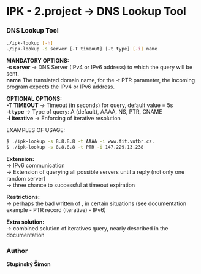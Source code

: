 # IPK - 2.project -> DNS Lookup Tool

### DNS Lookup Tool
```sh
./ipk-lookup [-h]
./ipk-lookup -s server [-T timeout] [-t type] [-i] name
```
**MANDATORY OPTIONS:**    
**-s     server** ->  DNS Server (IPv4 or IPv6 address) to which the query will be sent.   
**name**   The translated domain name, for the -t PTR parameter, the incoming program expects the IPv4 or IPv6 address.  

**OPTIONAL OPTIONS:**  
**-T     TIMEOUT**   -> Timeout (in seconds) for query, default value = 5s  
**-t     type**      -> Type of query: A (default), AAAA, NS, PTR, CNAME   
**-i     iterative** -> Enforcing of iterative resolution  

EXAMPLES OF USAGE:  
```sh
$ ./ipk-lookup -s 8.8.8.8 -t AAAA -i www.fit.vutbr.cz.
$ ./ipk-lookup -s 8.8.8.8 -t PTR -i 147.229.13.238
```
**Extension:**  
-> IPv6 communication    
-> Extension of querying all possible servers until a reply (not only one random server)   
-> three chance to successful at timeout expiration   

**Restrictions:**   
-> perhaps the bad written of <name>, in certain situations (see documentation example - PTR record (iterative) - IPv6)     
  
**Extra solution:**   
-> combined solution of iteratives query, nearly described in the documentation

### Author  
**Stupinský Šimon**

